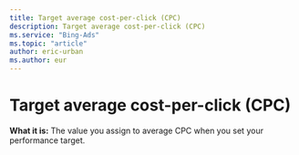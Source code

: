 ```yaml
---
title: Target average cost-per-click (CPC)
description: Target average cost-per-click (CPC)
ms.service: "Bing-Ads"
ms.topic: "article"
author: eric-urban
ms.author: eur
---
```


# Target average cost-per-click (CPC)

**What it is:**     The value you assign to average CPC when you set your performance target.


